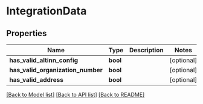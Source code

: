 # IntegrationData

## Properties
Name | Type | Description | Notes
------------ | ------------- | ------------- | -------------
**has_valid_altinn_config** | **bool** |  | [optional] 
**has_valid_organization_number** | **bool** |  | [optional] 
**has_valid_address** | **bool** |  | [optional] 

[[Back to Model list]](../../README.md#documentation-for-models) [[Back to API list]](../../README.md#documentation-for-api-endpoints) [[Back to README]](../../README.md)

